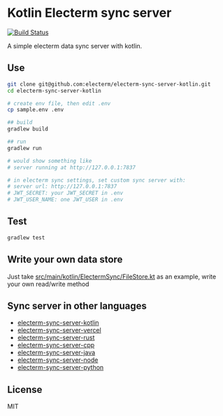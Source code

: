 # Kotlin Electerm sync server

[![Build Status](https://github.com/electerm/electerm-sync-server-kotlin/actions/workflows/linux.yml/badge.svg)](https://github.com/electerm/electerm-sync-server-kotlin/actions)

A simple electerm data sync server with kotlin.

## Use

```bash
git clone git@github.com:electerm/electerm-sync-server-kotlin.git
cd electerm-sync-server-kotlin

# create env file, then edit .env
cp sample.env .env

## build
gradlew build

## run
gradlew run

# would show something like
# server running at http://127.0.0.1:7837

# in electerm sync settings, set custom sync server with:
# server url: http://127.0.0.1:7837
# JWT_SECRET: your JWT_SECRET in .env
# JWT_USER_NAME: one JWT_USER in .env
```

## Test

```bash
gradlew test
```

## Write your own data store

Just take [src/main/kotlin/ElectermSync/FileStore.kt](src/main/kotlin/ElectermSync/FileStore.kt) as an example, write your own read/write method

## Sync server in other languages

- [electerm-sync-server-kotlin](https://github.com/electerm/electerm-sync-server-kotlin)
- [electerm-sync-server-vercel](https://github.com/electerm/electerm-sync-server-vercel)
- [electerm-sync-server-rust](https://github.com/electerm/electerm-sync-server-rust)
- [electerm-sync-server-cpp](https://github.com/electerm/electerm-sync-server-cpp)
- [electerm-sync-server-java](https://github.com/electerm/electerm-sync-server-java)
- [electerm-sync-server-node](https://github.com/electerm/electerm-sync-server-node)
- [electerm-sync-server-python](https://github.com/electerm/electerm-sync-server-python)

## License

MIT
